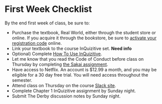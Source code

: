 # First Week Checklist


By the end first week of class, be sure to:

- Purchase the textbook, Real World, either through the student store or online. If you acquire it through the bookstore, be sure to [activate your registration code](https://digital.wwnorton.com/realworld7) online.
- Link your textbook to the course InQuizitive set. **Need info**
- Optional) Complete [How To Use InQuizitive](https://ncia.wwnorton.com/111835).
- Let me know that you read the Code of Conduct before class on Thursday by completing [the Sakai assignment](https://sakai.unc.edu/samigo-app/servlet/Login?id=898eed5f-3977-4cb3-8059-49823b5ef4cd1596053706189).
- Have access to Netflix. An account is $12.99 a month, and you may be eligible for a 30 day free trial. You will need access throughout the semester.
- Attend class on Thursday on the course [Slack site](http://soci101.slack.com).
- Complete Chapter 1 InQuizitive assignment by Sunday night.
- Submit The Derby discussion notes by Sunday night.
